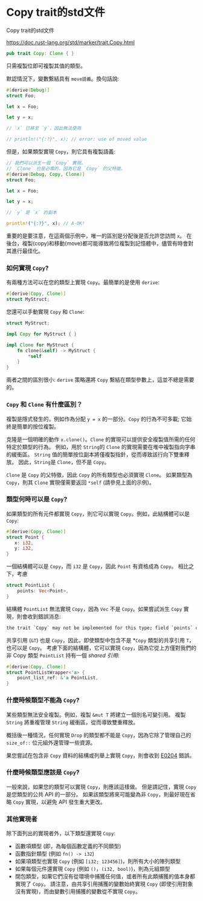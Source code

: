 # Copy trait的std文件

Copy trait的std文件

https://doc.rust-lang.org/std/marker/trait.Copy.html

```rust
pub trait Copy: Clone { }
```

只需複製位即可複製其值的類型。

默認情況下，變數繫結具有 `move語義`。換句話說:

```rust
#[derive(Debug)]
struct Foo;

let x = Foo;

let y = x;

// `x` 已移至 `y`，因此無法使用

// println!("{:?}", x); // error: use of moved value
```

但是，如果類型實現 `Copy`，則它具有複製語義:

```rust
// 我們可以派生一個 `Copy` 實現。
// `Clone` 也是必需的，因為它是 `Copy` 的父特徵。
#[derive(Debug, Copy, Clone)]
struct Foo;

let x = Foo;

let y = x;

// `y` 是 `x` 的副本

println!("{:?}", x); // A-OK!
```

重要的是要注意，在這兩個示例中，唯一的區別是分配後是否允許您訪問 `x`。 在後台，複製(copy)和移動(move)都可能導致將位複製到記憶體中，儘管有時會對其進行最佳化。

### 如何實現 `Copy`?

有兩種方法可以在您的類型上實現 `Copy`。最簡單的是使用 `derive`:

```rust
#[derive(Copy, Clone)]
struct MyStruct;
```

您還可以手動實現 `Copy` 和 `Clone`:

```rust
struct MyStruct;

impl Copy for MyStruct { }

impl Clone for MyStruct {
    fn clone(&self) -> MyStruct {
        *self
    }
}
```

兩者之間的區別很小: `derive` 策略還將 `Copy` 繫結在類型參數上，這並不總是需要的。

### `Copy` 和 `Clone` 有什麼區別？

複製是隱式發生的，例如作為分配 `y = x` 的一部分。`Copy` 的行為不可多載; 它始終是簡單的按位複製。

克隆是一個明確的動作 `x.clone()`。`Clone` 的實現可以提供安全複製值所需的任何特定於類型的行為。 例如，用於 `String`的 `Clone` 的實現需要在堆中複製指向字串的緩衝區。 `String` 值的簡單按位副本將僅複製指針，從而導致該行向下雙重釋放。 因此，`String`是 `Clone`，但不是 `Copy`。

`Clone` 是 `Copy` 的父特徵，因此 `Copy` 的所有類型也必須實現 `Clone`。 如果類型為 `Copy`，則其 `Clone` 實現僅需要返回 `*self` (請參見上面的示例)。

### 類型何時可以是 `Copy`?

如果類型的所有元件都實現 `Copy`，則它可以實現 `Copy`。例如，此結構體可以是 `Copy`:

```rust
#[derive(Copy, Clone)]
struct Point {
   x: i32,
   y: i32,
}
```

一個結構體可以是 `Copy`，而 `i32` 是 `Copy`，因此 `Point` 有資格成為 `Copy`。 相比之下，考慮

```rust
struct PointList {
    points: Vec<Point>,
}
```

結構體 `PointList` 無法實現 `Copy`，因為 `Vec` 不是 `Copy`。如果嘗試派生 `Copy` 實現，則會收到錯誤消息:

```bash
the trait `Copy` may not be implemented for this type; field `points` does not implement `Copy`
```

共享引用 (`&T`) 也是 `Copy`，因此，即使類型中包含不是 *`Copy` 類型的共享引用 `T`，也可以是 `Copy`。 考慮下面的結構體，它可以實現 `Copy`，因為它從上方僅對我們的非 Copy 類型 `PointList` 持有一個 *shared 引用*:

```rust
#[derive(Copy, Clone)]
struct PointListWrapper<'a> {
    point_list_ref: &'a PointList,
}
```

### 什麼時候類型不能為 `Copy`?

某些類型無法安全複製。例如，複製 `&mut T` 將建立一個別名可變引用。 複製 `String` 將重複管理 `String` 緩衝區，從而導致雙重釋放。

概括後一種情況，任何實現 `Drop` 的類型都不能是 `Copy`，因為它除了管理自己的 `size_of::` 位元組外還管理一些資源。

果您嘗試在包含非 `Copy` 資料的結構或列舉上實現 `Copy`，則會收到 [E0204](https://skyao.io/learning-rust/std/marker/error-index.html#E0204) 錯誤。

### 什麼時候類型應該是 `Copy`?

一般來說，如果您的類型可以實現 `Copy`，則應該這樣做。 但是請記住，實現 `Copy` 是您類型的公共 API 的一部分。 如果該類型將來可能變為非 `Copy`，則最好現在省略 `Copy` 實現，以避免 API 發生重大更改。

### 其他實現者

除下面列出的實現者外，以下類型還實現 `Copy`:

- 函數項類型 (即，為每個函數定義的不同類型)
- 函數指針類型 (例如 `fn() -> i32`)
- 如果項類型也實現 `Copy` (例如 `[i32; 123456]`)，則所有大小的陣列類型
- 如果每個元件還實現 `Copy` (例如 `()`，`(i32, bool)`)，則為元組類型
- 閉包類型，如果它們沒有從環境中捕獲任何值，或者所有此類捕獲的值本身都實現了 `Copy`。 請注意，由共享引用捕獲的變數始終實現 `Copy` (即使引用對象沒有實現)，而由變數引用捕獲的變數從不實現 `Copy`。